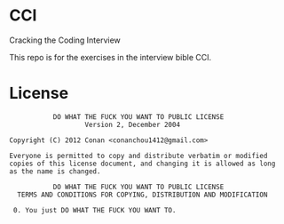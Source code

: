 CCI
===

Cracking the Coding Interview

This repo is for the exercises in the interview bible CCI.

License
=======

```
           DO WHAT THE FUCK YOU WANT TO PUBLIC LICENSE
                   Version 2, December 2004

Copyright (C) 2012 Conan <conanchou1412@gmail.com>

Everyone is permitted to copy and distribute verbatim or modified
copies of this license document, and changing it is allowed as long
as the name is changed.

           DO WHAT THE FUCK YOU WANT TO PUBLIC LICENSE
  TERMS AND CONDITIONS FOR COPYING, DISTRIBUTION AND MODIFICATION

 0. You just DO WHAT THE FUCK YOU WANT TO.
 ```
